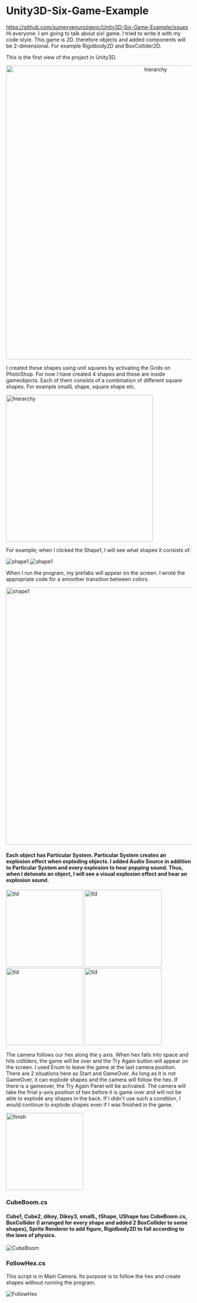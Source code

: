 # Unity3D-Six-Game-Example
https://github.com/sumeyyenurozgenc/Unity3D-Six-Game-Example/issues
Hi everyone. I am going to talk about six! game. I tried to write it with my code style. This game is 2D. therefore objects and added components will be 2-dimensional. For example Rigidbody2D and BoxCollider2D.

This is the first view of the project in Unity3D.
<p align="center">
  <img src="https://user-images.githubusercontent.com/59045890/95026228-99333e00-0698-11eb-9973-9fa4a4d67132.png" width="800" title="hierarchy">
</p>

I created these shapes using unit squares by activating the Grids on PhotoShop. For now I have created 4 shapes and these are inside gameobjects. Each of them consists of a combination of different square shapes. For example smallL shape, square shape etc.

<p align="left">
  <img src="https://user-images.githubusercontent.com/59045890/95026458-304cc580-069a-11eb-9d5b-d38549b71acc.png" width="400" title="hierarchy">
</p>

For example; when I clicked the Shape1, I will see what shapes it consists of.

<p align="left">
  <img src="https://user-images.githubusercontent.com/59045890/95026473-4a86a380-069a-11eb-8843-170640cdfc0b.png" title="shape1">
  <img src="https://user-images.githubusercontent.com/59045890/95026475-4c506700-069a-11eb-94ee-1cd9079369cb.png" title="shape1">
</p>

When I run the program, my prefabs will appear on the screen. I wrote the appropriate code for a smoother transition between colors.

<p align="left">
  <img src="https://user-images.githubusercontent.com/59045890/95026300-1363c280-0699-11eb-937c-90d70296f80d.png" width="700" title="shape1">
</p>

#### Each object has Particular System. Particular System creates an explosion effect when exploding objects. I added Audio Source in addition to Particular System and every explosion to hear popping sound. Thus, when I detonate an object, I will see a visual explosion effect and hear an explosion sound.

<p align="left">
  <img src="https://user-images.githubusercontent.com/59045890/95026968-aef73200-069d-11eb-9732-7faea3f9e1d0.png" width="210" title="tld">
  <img src="https://user-images.githubusercontent.com/59045890/95026969-b0285f00-069d-11eb-80a1-9dae329254a8.png" width="210" title="tld">
  <img src="https://user-images.githubusercontent.com/59045890/95026970-b0c0f580-069d-11eb-8488-312557f52716.png" width="210" title="tld">
  <img src="https://user-images.githubusercontent.com/59045890/95026971-b0c0f580-069d-11eb-8129-31139e122f18.png" width="210" title="tld">
</p>

The camera follows our hex along the y axis.
When hex falls into space and hits colliders, the game will be over and the Try Again button will appear on the screen. I used Enum to leave the game at the last camera position. There are 2 situations here as Start and GameOver. As long as it is not GameOver, it can explode shapes and the camera will follow the hex. If there is a gameover, the Try Again Panel will be activated. The camera will take the final y-axis position of hex before it is game over and will not be able to explode any shapes in the back. If I didn't use such a condition, I would continue to explode shapes even if I was finished in the game.

<p align="left">
  <img src="https://user-images.githubusercontent.com/59045890/95026701-e1079480-069b-11eb-8cf6-da81f94277ab.png" width="210" title="finish">
</p>

### CubeBoom.cs
#### Cube1, Cube2, dikey, Dikey3, smallL, tShape, UShape has CubeBoom.cs, BoxCollider (I arranged for every shape and added 2 BoxCollider to some shapes), Sprite Renderer to add figure, Rigidbody2D to fall according to the laws of physics.

![CubeBoom](https://user-images.githubusercontent.com/59045890/95594666-ed9d3b80-0a53-11eb-8e0e-7c54c105f332.png)

### FollowHex.cs
This script is in Main Camera. Its purpose is to follow the hex and create shapes without running the program.

![FollowHex](https://user-images.githubusercontent.com/59045890/95594667-eece6880-0a53-11eb-9673-7f3516daff8e.png)
